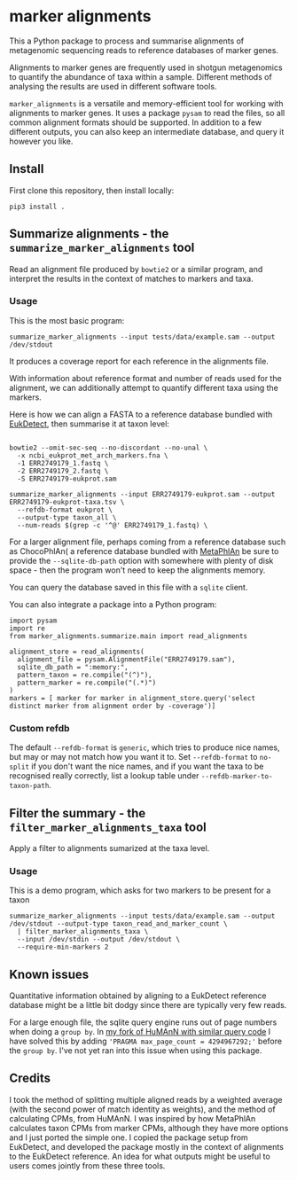 # marker alignments
This a Python package to process and summarise alignments of metagenomic sequencing reads to reference databases of marker genes.

Alignments to marker genes are frequently used in shotgun metagenomics to quantify the abundance of taxa within a sample. Different methods of analysing the results are used in different software tools.

`marker_alignments` is a versatile and memory-efficient tool for working with alignments to marker genes. It uses a package `pysam` to read the files, so all common alignment formats should be supported. In addition to a few different outputs, you can also keep an intermediate database, and query it however you like.

## Install
First clone this repository, then install locally:
```
pip3 install .
```

## Summarize alignments - the `summarize_marker_alignments` tool
Read an alignment file produced by `bowtie2` or a similar program, and interpret the results in the context of matches to markers and taxa.

### Usage
This is the most basic program:

```
summarize_marker_alignments --input tests/data/example.sam --output /dev/stdout
```

It produces a coverage report for each reference in the alignments file.

With information about reference format and number of reads used for the alignment, we can additionally attempt to quantify different taxa using the markers.

Here is how we can align a FASTA to a reference database bundled with [EukDetect](https://github.com/allind/EukDetect), then summarise it at taxon level:

```

bowtie2 --omit-sec-seq --no-discordant --no-unal \
  -x ncbi_eukprot_met_arch_markers.fna \
  -1 ERR2749179_1.fastq \
  -2 ERR2749179_2.fastq \
  -S ERR2749179-eukprot.sam 

summarize_marker_alignments --input ERR2749179-eukprot.sam --output ERR2749179-eukprot-taxa.tsv \
  --refdb-format eukprot \
  --output-type taxon_all \
  --num-reads $(grep -c '^@' ERR2749179_1.fastq) \
```

For a larger alignment file, perhaps coming from a reference database such as ChocoPhlAn( a reference database bundled with [MetaPhlAn](https://github.com/biobakery/MetaPhlAn/) be sure to provide the `--sqlite-db-path` option with somewhere with plenty of disk space - then the program won't need to keep the alignments memory. 

You can query the database saved in this file with a `sqlite` client.

You can also integrate a package into a Python program:
```
import pysam
import re
from marker_alignments.summarize.main import read_alignments

alignment_store = read_alignments(
  alignment_file = pysam.AlignmentFile("ERR2749179.sam"),
  sqlite_db_path = ":memory:",
  pattern_taxon = re.compile("(^)"),
  pattern_marker = re.compile("(.*)")
)
markers = [ marker for marker in alignment_store.query('select distinct marker from alignment order by -coverage')]
```
### Custom refdb
The default `--refdb-format` is `generic`, which tries to produce nice names, but may or may not match how you want it to. Set `--refdb-format` to `no-split` if you don't want the nice names, and if you want the taxa to be recognised really correctly, list a lookup table under `--refdb-marker-to-taxon-path`.

## Filter the summary - the `filter_marker_alignments_taxa` tool
Apply a filter to alignments sumarized at the taxa level.

### Usage
This is a demo program, which asks for two markers to be present for a taxon

```
summarize_marker_alignments --input tests/data/example.sam --output /dev/stdout --output-type taxon_read_and_marker_count \
  | filter_marker_alignments_taxa \
  --input /dev/stdin --output /dev/stdout \
  --require-min-markers 2
```

## Known issues
Quantitative information obtained by aligning to a EukDetect reference database might be a little bit dodgy since there are typically very few reads.


For a large enough file, the sqlite query engine runs out of page numbers when doing a `group by`. In [my fork of HuMAnN with similar query code](https://github.com/wbazant/humann/commit/1dc767f855) I have solved this by adding `'PRAGMA max_page_count = 4294967292;'` before the `group by`. I've not yet ran into this issue when using this package.

## Credits
I took the method of splitting multiple aligned reads by a weighted average (with the second power of match identity as weights), and the method of calculating CPMs, from HuMAnN.
I was inspired by how MetaPhlAn calculates taxon CPMs from marker CPMs, although they have more options and I just ported the simple one.
I copied the package setup from EukDetect, and developed the package mostly in the context of alignments to the EukDetect reference.
An idea for what outputs might be useful to users comes jointly from these three tools.
